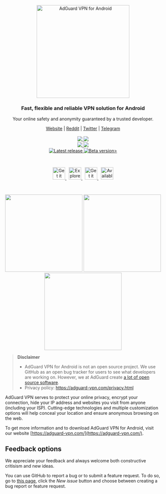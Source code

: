 &nbsp;
<p align="center">
  <picture>
    <source media="(prefers-color-scheme: dark)" srcset="https://cdn.adguard.com/public/Adguard/Common/Logos/vpn_logo_dark_a.svg" width="300px" alt="AdGuard VPN for Android" />
    <img src="https://cdn.adguard.com/public/Adguard/Common/Logos/vpn_logo_a.svg" width="300px" alt="AdGuard VPN for Android" />
  </picture>
</p>

<h3 align="center">Fast, flexible and reliable VPN solution for Android</h3>

<p align="center">
  Your online safety and anonymity guaranteed by a trusted developer.
</p>

<p align="center">
    <a href="https://adguard-vpn.com/">Website</a> |
    <a href="https://reddit.com/r/Adguard">Reddit</a> |
    <a href="https://twitter.com/AdGuard">Twitter</a> |
    <a href="https://t.me/adguard_en">Telegram</a>
    <br /><br />
    <a href="https://github.com/AdguardTeam/AdguardVPNForAndroid/issues?q=label%3ABug%20state%3Aopen">
        <img src="https://img.shields.io/github/issues-search/AdguardTeam/AdguardVPNForAndroid?color=orangered&label=%F0%9F%90%9B%20Open%20bugs&query=label%3ABug%20state%3Aopen" />
    </a>
    <a href="https://github.com/AdguardTeam/AdguardVPNForAndroid/issues?q=label%3ABug%20state%3Aclosed%20-label%3ADuplicate%20label%3A%22Resolution%3A%20Fixed%22%2C%22Resolution%3A%20Done%22%20">
        <img src="https://img.shields.io/github/issues-search/AdguardTeam/AdguardVPNForAndroid?color=orange&label=Resolved&query=label%3ABug%20state%3Aclosed%20-label%3ADuplicate%20label%3A%22Resolution%3A%20Fixed%22%2C%22Resolution%3A%20Done%22%20" />
    </a>
    <br />
    <a href="https://github.com/AdguardTeam/AdguardVPNForAndroid/issues?q=label%3A%22Feature%20request%22%20state%3Aopen+sort%3Areactions-%2B1-desc">
        <img src="https://img.shields.io/github/issues-search/AdguardTeam/AdguardVPNForAndroid?color=seagreen&label=%F0%9F%9A%80%20Open%20feature%20requests&query=label%3A%22Feature%20request%22%20state%3Aopen" />
    </a>
    <a href="https://github.com/AdguardTeam/AdguardVPNForAndroid/issues?q=label%3A%22Feature%20request%22%20state%3Aclosed%20-label%3AQuestion%2CDuplicate%20label%3A%22Resolution%3A%20Done%22%2C%22Resolution%3A%20Fixed%22">
        <img src="https://img.shields.io/github/issues-search/AdguardTeam/AdguardVPNForAndroid?color=%2358A459&label=Implemented&query=label%3A%22Feature%20request%22%20state%3Aclosed%20-label%3AQuestion%2CDuplicate%20label%3A%22Resolution%3A%20Done%22%2C%22Resolution%3A%20Fixed%22" />
    </a>
    <br />
    <a href="https://github.com/AdguardTeam/AdGuardVPNForAndroid/releases">
        <img src="https://img.shields.io/github/tag/AdguardTeam/AdGuardVPNForAndroid.svg?color=blue&label=release" alt="Latest release" />
    </a>
    <a href="https://github.com/AdguardTeam/AdGuardVPNForAndroid/releases">
        <img src="https://img.shields.io/github/tag-pre/AdguardTeam/AdGuardVPNForAndroid.svg?color=dodgerblue&label=beta" alt="Beta version>" />
    </a>
</p>


&nbsp;
<p align="center">
  <a href="https://agrd.io/github_android_vpn">
    <img src="https://cdn.adtidy.org/content/github/badges/GooglePlay.png" alt="Get it on Google Play" height="40" />
  </a>
  &nbsp;
  <a href="https://agrd.io/github_huawei_vpn">
    <img src="https://cdn.adtidy.org/content/github/badges/AppGalleryStore.png" alt="Explore it on AppGallery" height="40" />
  </a>
  &nbsp;
  <a href="https://agrd.io/github_xiaomi_vpn">
    <img src="https://cdn.adtidy.org/content/github/badges/GetAppsStore.png" alt="Get it on Mi App Mall" height="40" />
  </a>
  &nbsp;
  <a href="https://agrd.io/github_samsung_vpn">
    <img src="https://cdn.adtidy.org/content/github/badges/GalaxyStore.png" alt="Available on Galaxy Store" height="40" />
  </a>
</p>

&nbsp;
<p align="center">
  <picture>
    <source media="(prefers-color-scheme: dark)" srcset="https://cdn.adtidy.org/content/github/vpn/android/dark_home.png" width="250">
    <img src="https://cdn.adtidy.org/content/github/vpn/android/home.png" width="250">
  </picture>
  <picture>
    <source media="(prefers-color-scheme: dark)" srcset="https://cdn.adtidy.org/content/github/vpn/android/dark_locations.png" width="250">
    <img src="https://cdn.adtidy.org/content/github/vpn/android/locations.png" width="250">
  </picture>
  <picture>
    <source media="(prefers-color-scheme: dark)" srcset="https://cdn.adtidy.org/content/github/vpn/android/dark_exclusions.png" width="250">
    <img src="https://cdn.adtidy.org/content/github/vpn/android/exclusions.png" width="250">
  </picture>
</p>


> **Disclaimer**
> * AdGuard VPN for Android is not an open source project. We use GitHub as an open bug tracker for users to see what developers are working on. However, we at AdGuard create [a lot of open source software](https://github.com/search?o=desc&q=topic%3Aopen-source+org%3AAdguardTeam+fork%3Atrue&s=stars&type=Repositories).
> * Privacy policy: https://adguard-vpn.com/privacy.html

AdGuard VPN serves to protect your online privacy, encrypt your connection, hide your IP address and websites you visit from anyone (including your ISP). Cutting-edge technologies and multiple customization options will help conceal your location and ensure anonymous browsing on the web.

To get more information and to download AdGuard VPN for Android, visit our website [https://adguard-vpn.com/](https://adguard-vpn.com/).

<a id="feedback"></a>

## Feedback options

We appreciate your feedback and always welcome both constructive critisism and new ideas.

You can use GitHub to report a bug or to submit a feature request. To do so, go to [this page](https://github.com/AdguardTeam/AdguardVPNForAndroid/issues), click the _New issue_ button and choose between creating a bug report or feature request.
